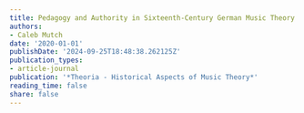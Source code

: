 ```yaml
---
title: Pedagogy and Authority in Sixteenth-Century German Music Theory Textbooks
authors:
- Caleb Mutch
date: '2020-01-01'
publishDate: '2024-09-25T18:48:38.262125Z'
publication_types:
- article-journal
publication: '*Theoria - Historical Aspects of Music Theory*'
reading_time: false
share: false
---
```


